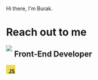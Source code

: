 Hi there, I'm Burak.

# Reach out to me

<a href="https://www.linkedin.com/in/didem-k%C3%BCc%C3%BCkkaraaslan-2a2a23140/" rel="nofollow"><img width="22" src="https://camo.githubusercontent.com/f2fe6aaa8f2d385a9a5c68fabea2ef9ee8b0e505611cf9bf5d4689fcdc5669ac/68747470733a2f2f756e706b672e636f6d2f73696d706c652d69636f6e734076342f69636f6e732f6c696e6b6564696e2e737667" align="left" data-canonical-src="https://unpkg.com/simple-icons@v4/icons/linkedin.svg" style="max-width: 100%;"></a>

## Front-End Developer

<a target="_blank" rel="noopener noreferrer" href="https://raw.githubusercontent.com/github/explore/80688e429a7d4ef2fca1e82350fe8e3517d3494d/topics/javascript/javascript.png"><img align="left" src="https://raw.githubusercontent.com/github/explore/80688e429a7d4ef2fca1e82350fe8e3517d3494d/topics/javascript/javascript.png" width="25" height="25" style="max-width: 100%;"></a>




